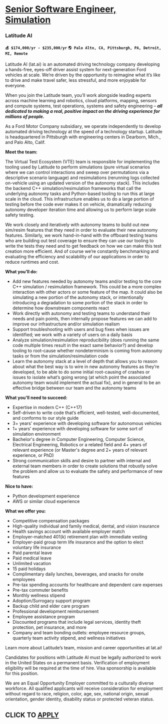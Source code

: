 # [Senior Software Engineer, Simulation](https://www.remotewlb.com/apply/senior-software-engineer-simulation-118318)  
### Latitude AI  
#### `💰 $174,000/yr - $235,000/yr` `🌎 Palo Alto, CA, Pittsburgh, PA, Detroit, MI, Remote`  

Latitude AI (lat.ai) is an automated driving technology company developing a hands-free, eyes-off driver assist system for next-generation Ford vehicles at scale. We’re driven by the opportunity to reimagine what it’s like to drive and make travel safer, less stressful, and more enjoyable for everyone.

When you join the Latitude team, you’ll work alongside leading experts across machine learning and robotics, cloud platforms, mapping, sensors and compute systems, test operations, systems and safety engineering – **_all dedicated to making a real, positive impact on the driving experience for millions of people._**

As a Ford Motor Company subsidiary, we operate independently to develop automated driving technology at the speed of a technology startup. Latitude is headquartered in Pittsburgh with engineering centers in Dearborn, Mich., and Palo Alto, Calif.

**Meet the team:**

The Virtual Test Ecosystem (VTE) team is responsible for implementing the tooling used by Latitude to perform simulations (pure virtual scenarios where we can control interactions and sweep over permutations via a descriptive scenario language) and resimulations (rerunning logs collected on-vehicle using an updated version of the autonomy stack). This includes the backend C++ simulation/resimulation frameworks that call the underlying autonomy tasks and Python-based tooling to run this at large scale in the cloud. This infrastructure enables us to do a large portion of testing before the code ever makes it on vehicle, dramatically reducing autonomy developer iteration time and allowing us to perform large scale safety testing.

We work closely and iteratively with autonomy teams to build out new sim/resim features that they need in order to evaluate their new autonomy features. Similarly, we work hand-in-hand with the offboard testing teams who are building out test coverage to ensure they can use our tooling to write the tests they need and to get feedback on how we can make this test creation more efficient. And of course we’re constantly benchmarking and evaluating the efficiency and scalability of our applications in order to reduce runtimes and cost.

**What you’ll do:**

  * Add new features needed by autonomy teams and/or testing to the core C++ simulation / resimulation framework. This could be a more complex interaction with other actors or some feature of the map. It could also be simulating a new portion of the autonomy stack, or intentionally introducing a degradation to some portion of the stack in order to determine how downstream components react
  * Work directly with autonomy and testing teams to understand their needs and pain points, then internally propose features we can add to improve our infrastructure and/or simulation realism
  * Support troubleshooting with users and bug fixes when issues are identified; we work with a variety of users on a daily basis
  * Analyze simulation/resimulation reproducibility (does running the same code multiple times result in the exact same behavior?) and develop tooling to root-cause whether nondeterminism is coming from autonomy tasks or from the simulation/resimulation code
  * Learn the autonomy stack at a level of depth that allows you to reason about what the best way is to wire in new autonomy features as they’re developed, to be able to do some initial root-causing of crashes or issues to isolate what’s going wrong (at which point the associated autonomy team would implement the actual fix), and in general to be an effective bridge between our team and the autonomy teams

**What you'll need to succeed:**

  * Expertise in modern C++ (C++17)
  * Self-driven to write code that’s efficient, well-tested, well-documented, and conforms to our style guide
  * 3+ years’ experience with developing software for autonomous vehicles
  * 1+ years’ experience with developing software for some sort of simulation environment
  * Bachelor's degree in Computer Engineering, Computer Science, Electrical Engineering, Robotics or a related field and 4+ years of relevant experience (or Master's degree and 2+ years of relevant experience, or PhD)
  * Strong communication skills and desire to partner with internal and external team members in order to create solutions that robustly solve the problem and allow us to evaluate the safety and performance of new features

**Nice to have:**

  * Python development experience
  * AWS or similar cloud experience

**What we offer you:**

  * Competitive compensation packages
  * High-quality individual and family medical, dental, and vision insurance
  * Health savings account with available employer match
  * Employer-matched 401(k) retirement plan with immediate vesting
  * Employer-paid group term life insurance and the option to elect voluntary life insurance
  * Paid parental leave
  * Paid medical leave
  * Unlimited vacation
  * 15 paid holidays
  * Complimentary daily lunches, beverages, and snacks for onsite employees
  * Pre-tax spending accounts for healthcare and dependent care expenses
  * Pre-tax commuter benefits
  * Monthly wellness stipend
  * Adoption/Surrogacy support program
  * Backup child and elder care program
  * Professional development reimbursement
  * Employee assistance program
  * Discounted programs that include legal services, identity theft protection, pet insurance, and more
  * Company and team bonding outlets: employee resource groups, quarterly team activity stipend, and wellness initiatives

Learn more about Latitude’s team, mission and career opportunities at lat.ai!

Candidates for positions with Latitude AI must be legally authorized to work in the United States on a permanent basis. Verification of employment eligibility will be required at the time of hire. Visa sponsorship is available for this position.

We are an Equal Opportunity Employer committed to a culturally diverse workforce. All qualified applicants will receive consideration for employment without regard to race, religion, color, age, sex, national origin, sexual orientation, gender identity, disability status or protected veteran status.

  
## CLICK TO [APPLY](https://www.remotewlb.com/apply/senior-software-engineer-simulation-118318)

